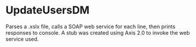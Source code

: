 # UpdateUsersDM
Parses a .xslx file, calls a SOAP web service for each line, then prints responses to console. A stub was created using Axis 2.0 to invoke the web service used.
